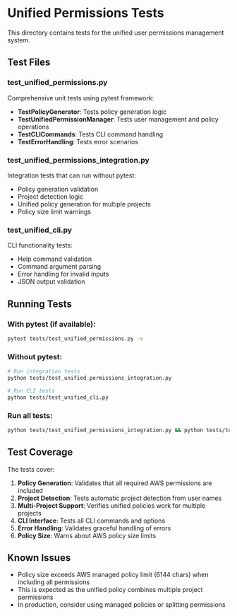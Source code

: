# Unified Permissions Tests

This directory contains tests for the unified user permissions management system.

## Test Files

### test_unified_permissions.py
Comprehensive unit tests using pytest framework:
- **TestPolicyGenerator**: Tests policy generation logic
- **TestUnifiedPermissionManager**: Tests user management and policy operations
- **TestCLICommands**: Tests CLI command handling
- **TestErrorHandling**: Tests error scenarios

### test_unified_permissions_integration.py
Integration tests that can run without pytest:
- Policy generation validation
- Project detection logic
- Unified policy generation for multiple projects
- Policy size limit warnings

### test_unified_cli.py
CLI functionality tests:
- Help command validation
- Command argument parsing
- Error handling for invalid inputs
- JSON output validation

## Running Tests

### With pytest (if available):
```bash
pytest tests/test_unified_permissions.py -v
```

### Without pytest:
```bash
# Run integration tests
python tests/test_unified_permissions_integration.py

# Run CLI tests
python tests/test_unified_cli.py
```

### Run all tests:
```bash
python tests/test_unified_permissions_integration.py && python tests/test_unified_cli.py
```

## Test Coverage

The tests cover:
1. **Policy Generation**: Validates that all required AWS permissions are included
2. **Project Detection**: Tests automatic project detection from user names
3. **Multi-Project Support**: Verifies unified policies work for multiple projects
4. **CLI Interface**: Tests all CLI commands and options
5. **Error Handling**: Validates graceful handling of errors
6. **Policy Size**: Warns about AWS policy size limits

## Known Issues

- Policy size exceeds AWS managed policy limit (6144 chars) when including all permissions
- This is expected as the unified policy combines multiple project permissions
- In production, consider using managed policies or splitting permissions